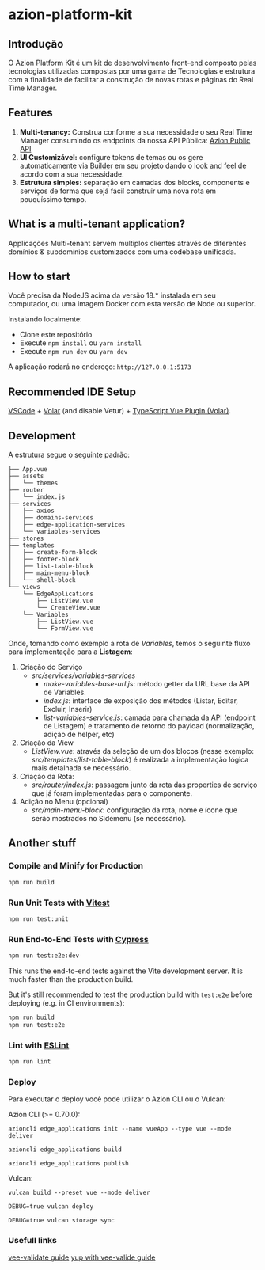 # azion-platform-kit

## Introdução
O Azion Platform Kit é um kit de desenvolvimento front-end composto pelas tecnologias utilizadas compostas por uma gama de Tecnologias e estrutura com a finalidade de facilitar a construção de novas rotas e páginas do Real Time Manager.

## Features
1. **Multi-tenancy:** Construa conforme a sua necessidade o seu Real Time Manager consumindo os endpoints da nossa API Pública: [Azion Public API](https://api.azion.com)
2. **UI Customizável:** configure tokens de temas ou os gere automaticamente via [Builder](https://designer.primevue.org/) em seu projeto dando o look and feel de acordo com a sua necessidade.
3. **Estrutura simples:** separação em camadas dos blocks, components e serviços de forma que sejá fácil construir uma nova rota em pouquíssimo tempo.

## What is a multi-tenant application?

Applicações Multi-tenant servem multiplos clientes através de diferentes domínios & subdomínios customizados com uma codebase unificada.

## How to start
Você precisa da NodeJS acima da versão 18.* instalada em seu computador, ou uma imagem Docker com esta versão de Node ou superior.

Instalando localmente:
- Clone este repositório
- Execute ```npm install``` ou ```yarn install```
- Execute ```npm run dev``` ou ```yarn dev```

A aplicação rodará no endereço: ```http://127.0.0.1:5173``` 

## Recommended IDE Setup

[VSCode](https://code.visualstudio.com/) + [Volar](https://marketplace.visualstudio.com/items?itemName=Vue.volar) (and disable Vetur) + [TypeScript Vue Plugin (Volar)](https://marketplace.visualstudio.com/items?itemName=Vue.vscode-typescript-vue-plugin).

## Development
A estrutura segue o seguinte padrão:
```
├── App.vue
├── assets
│   └── themes
├── router
│   └── index.js
├── services
│   ├── axios
│   ├── domains-services
│   ├── edge-application-services
│   └── variables-services
├── stores
├── templates
│   ├── create-form-block
│   ├── footer-block
│   ├── list-table-block
│   ├── main-menu-block
│   └── shell-block
└── views
    └── EdgeApplications
        ├── ListView.vue
        └── CreateView.vue
    └── Variables
        ├── ListView.vue
        └── FormView.vue
```
 
Onde, tomando como exemplo a rota de *Variables*, temos o seguinte fluxo para implementação para a **Listagem**:

1. Criação do Serviço
    - *src/services/variables-services*
        - *make-variables-base-url.js*: método getter da URL base da API de Variables.
        - *index.js*: interface de exposição dos métodos (Listar, Editar, Excluir, Inserir)
        - *list-variables-service.js*: camada para chamada da API (endpoint de Listagem) e tratamento de retorno do payload (normalização, adição de helper, etc)
2. Criação da View 
    - *ListView.vue*: através da seleção de um dos blocos (nesse exemplo: *src/templates/list-table-block*) é realizada a implementação lógica mais detalhada se necessário.
3. Criação da Rota:
    - *src/router/index.js*: passagem junto da rota das properties de serviço que já foram implementadas para o componente.
2. Adição no Menu (opcional)
    - *src/main-menu-block*: configuração da rota, nome e ícone que serão mostrados no Sidemenu (se necessário).


## Another stuff
### Compile and Minify for Production

```sh
npm run build
```

### Run Unit Tests with [Vitest](https://vitest.dev/)

```sh
npm run test:unit
```

### Run End-to-End Tests with [Cypress](https://www.cypress.io/)

```sh
npm run test:e2e:dev
```

This runs the end-to-end tests against the Vite development server.
It is much faster than the production build.

But it's still recommended to test the production build with `test:e2e` before deploying (e.g. in CI environments):

```sh
npm run build
npm run test:e2e
```

### Lint with [ESLint](https://eslint.org/)

```sh
npm run lint
```

### Deploy
Para executar o deploy você pode utilizar o Azion CLI ou o Vulcan:

Azion CLI (>= 0.70.0):
```
azioncli edge_applications init --name vueApp --type vue --mode deliver

azioncli edge_applications build

azioncli edge_applications publish

```

Vulcan:
```
vulcan build --preset vue --mode deliver

DEBUG=true vulcan deploy

DEBUG=true vulcan storage sync
```


### Usefull links

[vee-validate guide](https://vee-validate.logaretm.com/v4/guide/composition-api/getting-started/)
[yup with vee-valide guide](https://vee-validate.logaretm.com/v4/guide/composition-api/getting-started/#validating-with-yup)
